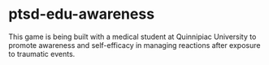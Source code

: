 # ptsd-edu-awareness
This game is being built with a medical student at Quinnipiac University to promote awareness and self-efficacy in managing reactions after exposure to traumatic events. 
